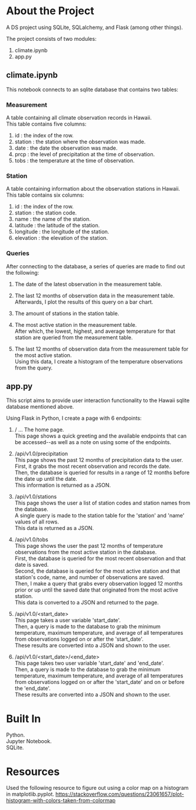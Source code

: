 # About the Project
A DS project using SQLite, SQLalchemy, and Flask (among other things).

The project consists of two modules:  
1. climate.ipynb
2. app.py

## climate.ipynb
This notebook connects to an sqlite database that contains two tables:

### Measurement
A table containing all climate observation records in Hawaii.  
This table contains five columns:
1. id      : the index of the row.
2. station : the station where the observation was made.
3. date    : the date the observation was made.
4. prcp    : the level of precipitation at the time of observation.
5. tobs    : the temperature at the time of observation. 

### Station
A table containing information about the observation stations in Hawaii.  
This table contains six columns:
1. id        : the index of the row.
2. station   : the station code.
3. name      : the name of the station.
4. latitude  : the latitude of the station.
5. longitude : the longitude of the station.
6. elevation : the elevation of the station.

### Queries
After connecting to the database, a series of queries are made to find out the following:
1. The date of the latest observation in the measurement table.  
2. The last 12 months of observation data in the measurement table.  
Afterwards, I plot the results of this query on a bar chart.

4. The amount of stations in the station table.
5. The most active station in the measurement table.  
After which, the lowest, highest, and average temperature for that station are queried from the measurement table.

7. The last 12 months of observation data from the measurement table for the most active station.  
Using this data, I create a histogram of the temperature observations from the query.

## app.py
This script aims to provide user interaction functionality to the Hawaii sqlite database mentioned above.  

Using Flask in Python, I create a page with 6 endpoints:
1. / ... The home page.  
This page shows a quick greeting and the available endpoints that can be accessed--as well as a note on using some of the endpoints.  

2. /api/v1.0/precipitation  
This page shows the past 12 months of precipitation data to the user.  
First, it grabs the most recent observation and records the date.  
Then, the database is queried for results in a range of 12 months before the date up until the date.  
This information is returned as a JSON.  

3. /api/v1.0/stations  
This page shows the user a list of station codes and station names from the database.  
A single query is made to the station table for the 'station' and 'name' values of all rows.  
This data is returned as a JSON.  

4. /api/v1.0/tobs  
This page shows the user the past 12 months of temperature observations from the most active station in the database.  
First, the database is queried for the most recent observation and that date is saved.  
Second, the database is queried for the most active station and that station's code, name, and number of observations are saved.  
Then, I make a query that grabs every observation logged 12 months prior or up until the saved date that originated from the most active station.  
This data is converted to a JSON and returned to the page.  

6. /api/v1.0/<start_date>  
This page takes a user variable 'start_date'.  
Then, a query is made to the database to grab the minimum temperature, maximum temperature, and average of all temperatures from observations logged on or after the 'start_date'.  
These results are converted into a JSON and shown to the user.  

8. /api/v1.0/<start_date>/<end_date>  
This page takes two user variable 'start_date' and 'end_date'.  
Then, a query is made to the database to grab the minimum temperature, maximum temperature, and average of all temperatures from observations logged on or after the 'start_date' and on or before the 'end_date'.  
These results are converted into a JSON and shown to the user.  

# Built In
Python.  
Jupyter Notebook.  
SQLite.  


# Resources
Used the following resource to figure out using a color map on a histogram in matplotlib.pyplot.
https://stackoverflow.com/questions/23061657/plot-histogram-with-colors-taken-from-colormap
